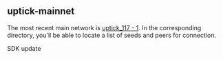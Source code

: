 ## uptick-mainnet

The most recent main network is [uptick_117 - 1](./uptick_117-1). 
In the corresponding directory, you'll be able to locate a list of seeds and peers for connection.

SDK update

